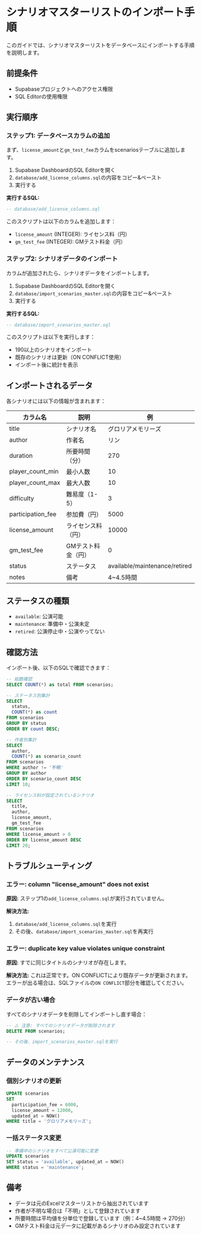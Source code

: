 # シナリオマスターリストのインポート手順

このガイドでは、シナリオマスターリストをデータベースにインポートする手順を説明します。

## 前提条件

- Supabaseプロジェクトへのアクセス権限
- SQL Editorの使用権限

## 実行順序

### ステップ1: データベースカラムの追加

まず、`license_amount`と`gm_test_fee`カラムをscenariosテーブルに追加します。

1. Supabase DashboardのSQL Editorを開く
2. `database/add_license_columns.sql`の内容をコピー&ペースト
3. 実行する

**実行するSQL:**
```sql
-- database/add_license_columns.sql
```

このスクリプトは以下のカラムを追加します：
- `license_amount` (INTEGER): ライセンス料（円）
- `gm_test_fee` (INTEGER): GMテスト料金（円）

### ステップ2: シナリオデータのインポート

カラムが追加されたら、シナリオデータをインポートします。

1. Supabase DashboardのSQL Editorを開く
2. `database/import_scenarios_master.sql`の内容をコピー&ペースト
3. 実行する

**実行するSQL:**
```sql
-- database/import_scenarios_master.sql
```

このスクリプトは以下を実行します：
- 190以上のシナリオをインポート
- 既存のシナリオは更新（ON CONFLICT使用）
- インポート後に統計を表示

## インポートされるデータ

各シナリオには以下の情報が含まれます：

| カラム名 | 説明 | 例 |
|---------|------|---|
| title | シナリオ名 | グロリアメモリーズ |
| author | 作者名 | リン |
| duration | 所要時間（分） | 270 |
| player_count_min | 最小人数 | 10 |
| player_count_max | 最大人数 | 10 |
| difficulty | 難易度（1-5） | 3 |
| participation_fee | 参加費（円） | 5000 |
| license_amount | ライセンス料（円） | 10000 |
| gm_test_fee | GMテスト料金（円） | 0 |
| status | ステータス | available/maintenance/retired |
| notes | 備考 | 4~4.5時間 |

## ステータスの種類

- `available`: 公演可能
- `maintenance`: 準備中・公演未定
- `retired`: 公演停止中・公演やってない

## 確認方法

インポート後、以下のSQLで確認できます：

```sql
-- 総数確認
SELECT COUNT(*) as total FROM scenarios;

-- ステータス別集計
SELECT 
  status,
  COUNT(*) as count
FROM scenarios
GROUP BY status
ORDER BY count DESC;

-- 作者別集計
SELECT 
  author,
  COUNT(*) as scenario_count
FROM scenarios
WHERE author != '不明'
GROUP BY author
ORDER BY scenario_count DESC
LIMIT 10;

-- ライセンス料が設定されているシナリオ
SELECT 
  title,
  author,
  license_amount,
  gm_test_fee
FROM scenarios
WHERE license_amount > 0
ORDER BY license_amount DESC
LIMIT 20;
```

## トラブルシューティング

### エラー: column "license_amount" does not exist

**原因:** ステップ1の`add_license_columns.sql`が実行されていません。

**解決方法:** 
1. `database/add_license_columns.sql`を実行
2. その後、`database/import_scenarios_master.sql`を再実行

### エラー: duplicate key value violates unique constraint

**原因:** すでに同じタイトルのシナリオが存在します。

**解決方法:** これは正常です。ON CONFLICTにより既存データが更新されます。エラーが出る場合は、SQLファイルの`ON CONFLICT`部分を確認してください。

### データが古い場合

すべてのシナリオデータを削除してインポートし直す場合：

```sql
-- ⚠️ 注意: すべてのシナリオデータが削除されます
DELETE FROM scenarios;

-- その後、import_scenarios_master.sqlを実行
```

## データのメンテナンス

### 個別シナリオの更新

```sql
UPDATE scenarios
SET 
  participation_fee = 6000,
  license_amount = 12000,
  updated_at = NOW()
WHERE title = 'グロリアメモリーズ';
```

### 一括ステータス変更

```sql
-- 準備中のシナリオをすべて公演可能に変更
UPDATE scenarios
SET status = 'available', updated_at = NOW()
WHERE status = 'maintenance';
```

## 備考

- データは元のExcelマスターリストから抽出されています
- 作者が不明な場合は「不明」として登録されています
- 所要時間は平均値を分単位で登録しています（例：4~4.5時間 → 270分）
- GMテスト料金は元データに記載があるシナリオのみ設定されています

